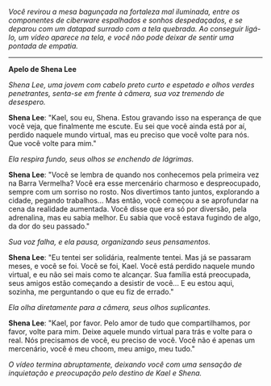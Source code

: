 _Você revirou a mesa bagunçada na fortaleza mal iluminada, entre os componentes de ciberware espalhados e sonhos despedaçados, e se deparou com um datapad surrado com a tela quebrada. Ao conseguir ligá-lo, um vídeo aparece na tela, e você não pode deixar de sentir uma pontada de empatia._

---

**Apelo de Shena Lee**

_Shena Lee, uma jovem com cabelo preto curto e espetado e olhos verdes penetrantes, senta-se em frente à câmera, sua voz tremendo de desespero._

**Shena Lee**: "Kael, sou eu, Shena. Estou gravando isso na esperança de que você veja, que finalmente me escute. Eu sei que você ainda está por aí, perdido naquele mundo virtual, mas eu preciso que você volte para nós. Que você volte para mim."

_Ela respira fundo, seus olhos se enchendo de lágrimas._

**Shena Lee**: "Você se lembra de quando nos conhecemos pela primeira vez na Barra Vermelha? Você era esse mercenário charmoso e despreocupado, sempre com um sorriso no rosto. Nos divertimos tanto juntos, explorando a cidade, pegando trabalhos... Mas então, você começou a se aprofundar na cena da realidade aumentada. Você disse que era só por diversão, pela adrenalina, mas eu sabia melhor. Eu sabia que você estava fugindo de algo, da dor do seu passado."

_Sua voz falha, e ela pausa, organizando seus pensamentos._

**Shena Lee**: "Eu tentei ser solidária, realmente tentei. Mas já se passaram meses, e você se foi. Você se foi, Kael. Você está perdido naquele mundo virtual, e eu não sei mais como te alcançar. Sua família está preocupada, seus amigos estão começando a desistir de você... E eu estou aqui, sozinha, me perguntando o que eu fiz de errado."

_Ela olha diretamente para a câmera, seus olhos suplicantes._

**Shena Lee**: "Kael, por favor. Pelo amor de tudo que compartilhamos, por favor, volte para mim. Deixe aquele mundo virtual para trás e volte para o real. Nós precisamos de você, eu preciso de você. Você não é apenas um mercenário, você é meu choom, meu amigo, meu tudo."

_O vídeo termina abruptamente, deixando você com uma sensação de inquietação e preocupação pelo destino de Kael e Shena._
